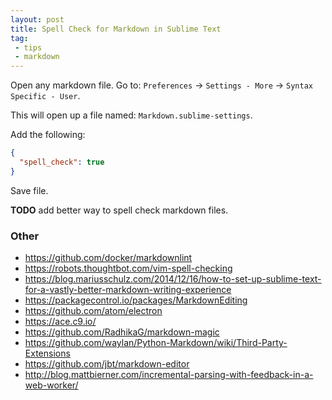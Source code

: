 ```yaml
---
layout: post
title: Spell Check for Markdown in Sublime Text
tag:
 - tips
 - markdown
---
```


Open any markdown file. Go to: `Preferences` → `Settings - More` → `Syntax Specific - User`.

This will open up a file named: `Markdown.sublime-settings`.

Add the following:

```json
{
  "spell_check": true
}
```

Save file.

**TODO** add better way to spell check markdown files.

### Other
 - https://github.com/docker/markdownlint
 - https://robots.thoughtbot.com/vim-spell-checking
 - https://blog.mariusschulz.com/2014/12/16/how-to-set-up-sublime-text-for-a-vastly-better-markdown-writing-experience
 - https://packagecontrol.io/packages/MarkdownEditing
 - https://github.com/atom/electron
 - https://ace.c9.io/
 - https://github.com/RadhikaG/markdown-magic
 - https://github.com/waylan/Python-Markdown/wiki/Third-Party-Extensions
 - https://github.com/jbt/markdown-editor
 - http://blog.mattbierner.com/incremental-parsing-with-feedback-in-a-web-worker/
